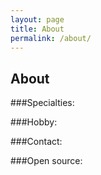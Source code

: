 ```yaml
---
layout: page
title: About
permalink: /about/
---
```


## About

###Specialties:



###Hobby:



###Contact:



###Open source:
